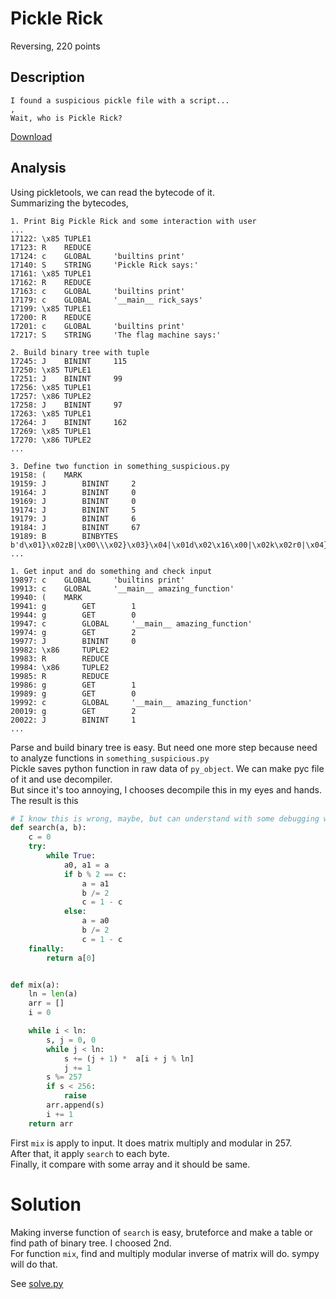 # Pickle Rick
Reversing, 220 points

## Description
```
I found a suspicious pickle file with a script...
,
Wait, who is Pickle Rick?
```
[Download](./pickle_rick.tar.gz)

## Analysis
Using pickletools, we can read the bytecode of it.  
Summarizing the bytecodes,
```
1. Print Big Pickle Rick and some interaction with user
...
17122: \x85 TUPLE1
17123: R    REDUCE
17124: c    GLOBAL     'builtins print'
17140: S    STRING     'Pickle Rick says:'
17161: \x85 TUPLE1
17162: R    REDUCE
17163: c    GLOBAL     'builtins print'
17179: c    GLOBAL     '__main__ rick_says'
17199: \x85 TUPLE1
17200: R    REDUCE
17201: c    GLOBAL     'builtins print'
17217: S    STRING     'The flag machine says:'

2. Build binary tree with tuple
17245: J    BININT     115
17250: \x85 TUPLE1
17251: J    BININT     99
17256: \x85 TUPLE1
17257: \x86 TUPLE2
17258: J    BININT     97
17263: \x85 TUPLE1
17264: J    BININT     162
17269: \x85 TUPLE1
17270: \x86 TUPLE2
...

3. Define two function in something_suspicious.py
19158: (    MARK
19159: J        BININT     2
19164: J        BININT     0
19169: J        BININT     0
19174: J        BININT     5
19179: J        BININT     6
19184: J        BININT     67
19189: B        BINBYTES   b'd\x01}\x02zB|\x00\\\x02}\x03}\x04|\x01d\x02\x16\x00|\x02k\x02r0|\x04}\x00|\x01d\x02\x1c\x00}\x01d\x03|\x02\x18\x00}\x02n\x14|\x03}\x00|\x01d\x02\x1c\x00}\x01d\x03|\x02\x18\x00}\x02W\x00q\x04\x01\x00\x01\x00\x01\x00|\x00d\x01\x19\x00\x06\x00Y\x00S\x000\x00q\x04d\x00S\x00'
...

1. Get input and do something and check input
19897: c    GLOBAL     'builtins print'
19913: c    GLOBAL     '__main__ amazing_function'
19940: (    MARK
19941: g        GET        1
19944: g        GET        0
19947: c        GLOBAL     '__main__ amazing_function'
19974: g        GET        2
19977: J        BININT     0
19982: \x86     TUPLE2
19983: R        REDUCE
19984: \x86     TUPLE2
19985: R        REDUCE
19986: g        GET        1
19989: g        GET        0
19992: c        GLOBAL     '__main__ amazing_function'
20019: g        GET        2
20022: J        BININT     1
...
```

Parse and build binary tree is easy. But need one more step because need to analyze functions in `something_suspicious.py`  
Pickle saves python function in raw data of `py_object`. We can make pyc file of it and use decompiler.  
But since it's too annoying, I chooses decompile this in my eyes and hands.  
The result is this
```python
# I know this is wrong, maybe, but can understand with some debugging with amazing_function
def search(a, b):
    c = 0
    try:
        while True:
            a0, a1 = a
            if b % 2 == c:
                a = a1
                b /= 2
                c = 1 - c
            else:
                a = a0
                b /= 2
                c = 1 - c
    finally:
        return a[0]


def mix(a):
    ln = len(a)
    arr = []
    i = 0

    while i < ln:
        s, j = 0, 0
        while j < ln:
            s += (j + 1) *  a[i + j % ln]
            j += 1
        s %= 257
        if s < 256:
            raise
        arr.append(s)
        i += 1
    return arr
```

First `mix` is apply to input. It does matrix multiply and modular in 257.  
After that, it apply `search` to each byte.  
Finally, it compare with some array and it should be same.

# Solution
Making inverse function of `search` is easy, bruteforce and make a table or find path of binary tree. I choosed 2nd.  
For function `mix`, find and multiply modular inverse of matrix will do. sympy will do that.

See [solve.py](./solve.py)
